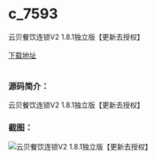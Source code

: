 # c_7593
云贝餐饮连锁V2 1.8.1独立版【更新去授权】
<br/></br>
[下载地址](https://www.uuid2.com/7593.html "下载地址")
<br/></br>
<h3>源码简介：</h3>
<p>云贝餐饮连锁V2 1.8.1独立版【更新去授权】<p>
<h3>截图：</h3>
<img src="https://www.uuid2.com/wp-content/uploads/img/uimage/13321637722622.jpg" alt="云贝餐饮连锁V2 1.8.1独立版【更新去授权】">
